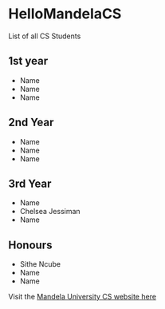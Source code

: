 # HelloMandelaCS

List of all CS Students

## 1st year
- Name
- Name
- Name

## 2nd Year
- Name
- Name
- Name

## 3rd Year
- Name
- Chelsea Jessiman
- Name

## Honours
- Sithe Ncube
- Name
- Name

Visit the [Mandela University CS website here](http://cs.mandela.ac.za/)
